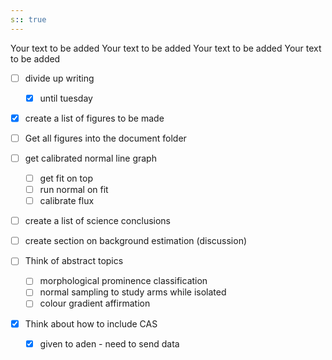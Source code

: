 ```yaml
---
s:: true
---
```

Your text to be added
Your text to be added
Your text to be added
Your text to be added

- [ ] divide up writing
	- [x] until tuesday
- [x] create a list of figures to be made
- [ ] Get all figures into the document folder

- [ ] get calibrated normal line graph
	- [ ] get fit on top
	- [ ] run normal on fit
	- [ ] calibrate flux

- [ ] create a list of science conclusions
- [ ] create section on background estimation (discussion)

- [ ] Think of abstract topics
	- [ ] morphological prominence classification
	- [ ] normal sampling to study arms while isolated
	- [ ] colour gradient affirmation

- [x] Think about how to include CAS
	- [x] given to aden - need to send data
